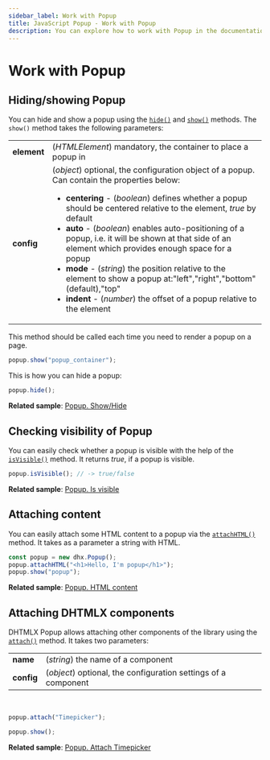 ```yaml
---
sidebar_label: Work with Popup
title: JavaScript Popup - Work with Popup 
description: You can explore how to work with Popup in the documentation of the DHTMLX JavaScript UI library. Browse developer guides and API reference, try out code examples and live demos, and download a free 30-day evaluation version of DHTMLX Suite.
---
```


#  Work with Popup

## Hiding/showing Popup

You can hide and show a popup using the [`hide()`](popup/api/popup_hide_method.md) and [`show()`](popup/api/popup_show_method.md) methods. The `show()` method takes the following parameters:

<table>
    <tbody>
        <tr>
            <td><b>element</b></td>
            <td>(<i>HTMLElement</i>) mandatory, the container to place a popup in</td>
        </tr>
        <tr>
            <td><b>config</b></td>
            <td>(<i>object</i>) optional, the configuration object of a popup. Can contain the properties below:<ul><li><b>centering</b> - (<i>boolean</i>) defines whether a popup should be centered relative to the element, <i>true</i> by default</li><li><b>auto</b> - (<i>boolean</i>) enables auto-positioning of a popup, i.e. it will be shown at that side of an element which provides enough space for a popup</li><li><b>mode</b> - (<i>string</i>) the position relative to the element to show a popup at:"left","right","bottom" (default),"top"</li><li><b>indent</b> - (<i>number</i>) the offset of a popup relative to the element</li></ul></td>
        </tr>
    </tbody>
</table> 

This method should be called each time you need to render a popup on a page.

~~~js
popup.show("popup_container");
~~~

This is how you can hide a popup:

~~~js
popup.hide();
~~~

**Related sample**: [Popup. Show/Hide](https://snippet.dhtmlx.com/aqzy536h)

## Checking visibility of Popup

You can easily check whether a popup is visible with the help of the [`isVisible()`](popup/api/popup_isvisible_method.md) method. It returns *true*, if a popup is visible.

~~~js
popup.isVisible(); // -> true/false
~~~

**Related sample**: [Popup. Is visible](https://snippet.dhtmlx.com/f614sdm3)

## Attaching content

You can easily attach some HTML content to a popup via the [`attachHTML()`](popup/api/popup_attachhtml_method.md) method. It takes as a parameter a string with HTML.

~~~js
const popup = new dhx.Popup();
popup.attachHTML("<h1>Hello, I'm popup</h1>");
popup.show("popup");
~~~

**Related sample**: [Popup. HTML content](https://snippet.dhtmlx.com/ajv5qqxq)

## Attaching DHTMLX components

DHTMLX Popup allows attaching other components of the library using the [`attach()`](popup/api/popup_attach_method.md) method. It takes two parameters:

<table>
    <tbody>
        <tr>
            <td><b>name</b></td>
            <td>(<i>string</i>) the name of a component</td>
        </tr>
        <tr>
            <td><b>config</b></td>
            <td>(<i>object</i>) optional, the configuration settings of a component</td>
        </tr>
    </tbody>
</table>
<br/>

~~~js
popup.attach("Timepicker"); 

popup.show();
~~~

**Related sample**: [Popup. Attach Timepicker](https://snippet.dhtmlx.com/7x6hlbqx)
